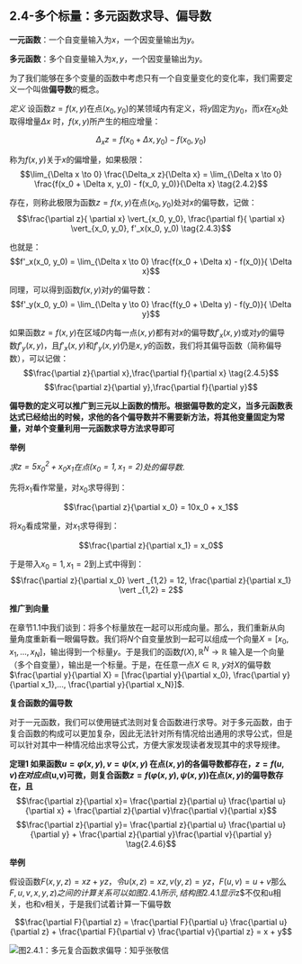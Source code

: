 

## 2.4-多个标量：多元函数求导、偏导数

**一元函数**：一个自变量输入为$x$，一个因变量输出为$y$。

**多元函数**：多个自变量输入为$x, y$，一个因变量输出为$y$。

为了我们能够在多个变量的函数中考虑只有一个自变量变化的变化率，我们需要定义一个叫做**偏导数**的概念。

*定义* 设函数$z=f(x, y)$在点$(x_0, y_0)$的某领域内有定义，将$y$固定为$y_0$，而$x$在$x_0$处取得增量$\Delta x$ 时，$f(x, y)$所产生的相应增量：

$$\Delta_x z = f(x_0 + \Delta x, y_0) - f(x_0, y_0) \tag{2.4.1}$$

称为$f(x, y)$关于$x$的偏增量，如果极限：
$$\lim_{\Delta x \to 0} \frac{\Delta_x z}{\Delta x} = \lim_{\Delta x \to 0} \frac{f(x_0 + \Delta x, y_0) - f(x_0, y_0)}{\Delta x} \tag{2.4.2}$$

存在，则称此极限为函数$z=f(x, y)$在点$(x_0, y_0)$处对$x$的偏导数，记做：
$$\frac{\partial z}{ \partial x} \vert_{x_0, y_0}, \frac{\partial f}{ \partial x} \vert_{x_0, y_0}, f'_x(x_0, y_0) \tag{2.4.3}$$

也就是：
$$f'_x(x_0, y_0) = \lim_{\Delta x \to 0} \frac{f(x_0 + \Delta x) - f(x_0)}{ \Delta x}$$

同理，可以得到函数$f(x, y)$对$y$的偏导数：
$$f'_y(x_0, y_0) = \lim_{\Delta y \to 0} \frac{f(y_0 + \Delta y) - f(y_0)}{ \Delta y}$$

如果函数$z=f(x, y)$在区域$D$内每一点$(x,y)$都有对$x$的偏导数$f'_x(x,y)$或对$y$的偏导数$f'_y(x,y)$，且$f'_x(x,y)$和$f'_y(x,y)$仍是$x,y$的函数，我们将其偏导函数（简称偏导数），可以记做：
$$\frac{\partial z}{\partial x},\frac{\partial f}{\partial x} \tag{2.4.5}$$
$$\frac{\partial z}{\partial y},\frac{\partial f}{\partial y}$$

**偏导数的定义可以推广到三元以上函数的情形。根据偏导数的定义，当多元函数表达式已经给出的时候，求他的各个偏导数并不需要新方法，将其他变量固定为常量，对单个变量利用一元函数求导方法求导即可**

**举例**

*求$z=5x_0^2 + x_0x_1$在点$(x_0=1,x_1=2)$处的偏导数*.

先将$x_1$看作常量，对$x_0$求导得到：

$$\frac{\partial z}{\partial x_0} = 10x_0 + x_1$$

将$x_0$看成常量，对$x_1$求导得到：

$$\frac{\partial z}{\partial x_1} = x_0$$

于是带入$x_0=1, x_1 = 2$到上式中得到：
$$\frac{\partial z}{\partial x_0} \vert _{1,2} = 12, \frac{\partial z}{\partial x_1} \vert _{1,2} = 2$$

**推广到向量**

在章节1.1中我们谈到：将多个标量放在一起可以形成向量。那么，我们重新从向量角度重新看一眼偏导数。我们将$N$个自变量放到一起可以组成一个向量$X=[x_0, x_1,..., x_N]$，输出得到一个标量$y$。于是我们的函数$f(X), \mathbb R^N \to \mathbb R$ 输入是一个向量（多个自变量），输出是一个标量。于是，在任意一点$X \in \mathbb R$, $y$对$X$的偏导数$\frac{\partial y}{\partial X} = [\frac{\partial y}{\partial x_0}, \frac{\partial y}{\partial x_1},..., \frac{\partial y}{\partial x_N}]$.

**复合函数的偏导数**

对于一元函数，我们可以使用链式法则对复合函数进行求导。对于多元函数，由于复合函数的构成可以更加复杂，因此无法针对所有情况给出通用的求导公式，但是可以针对其中一种情况给出求导公式，方便大家发现读者发现其中的求导规律。

**定理1 如果函数$u=\varphi(x, y), v=\psi(x, y)$ 在点$(x,y)$的各偏导数都存在，$z=f(u, v)在对应点$(u,v)可微，则复合函数$z=f(\varphi(x,y), \psi(x,y))$在点$(x, y)$的偏导数存在，且**
$$\frac{\partial z}{\partial x}= \frac{\partial z}{\partial u} \frac{\partial u}{\partial x} + \frac{\partial z}{\partial v}\frac{\partial v}{\partial x}$$
$$\frac{\partial z}{\partial y}= \frac{\partial z}{\partial u} \frac{\partial u}{\partial y} + \frac{\partial z}{\partial y}\frac{\partial v}{\partial y} \tag{2.4.6}$$

**举例**

假设函数$F(x,y,z) = xz + yz，令u(x,z) = xz, v(y,z)=yz，F(u,v) = u + v$那么$F,u,v,x,y,z)之间的计算关系可以如图2.4.1所示,结构图2.4.1显示$z$不仅和u相关，也和v相关，于是我们试着计算一下偏导数

$$\frac{\partial F}{\partial z} = \frac{\partial F}{\partial u} \frac{\partial u}{\partial z} + \frac{\partial F}{\partial v} \frac{\partial v}{\partial z} = x + y$$

![图2.4.1：多元复合函数求偏导：知乎张敬信](https://pic3.zhimg.com/v2-ab40835bee904e1b508903cc024afb96_b.jpg)

